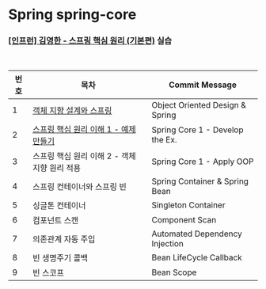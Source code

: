 # Spring spring-core
### [[인프런] 김영한 - 스프링 핵심 원리 (기본편)](https://www.inflearn.com/course/%EC%8A%A4%ED%94%84%EB%A7%81-%ED%95%B5%EC%8B%AC-%EC%9B%90%EB%A6%AC-%EA%B8%B0%EB%B3%B8%ED%8E%B8) 실습

<br>

| 번호 | 목차                                                                                          | Commit Message                  |
|----|---------------------------------------------------------------------------------------------|---------------------------------|
| 1  | [객체 지향 설계와 스프링](https://ro-el.notion.site/76e067cb476342cf9f5b58cc55214c12) | Object Oriented Design & Spring |
| 2  | [스프링 핵심 원리 이해 1 - 예제 만들기](https://ro-el.notion.site/1-3ec42db641f34b8a9971550490a1dc5f)                                                                 | Spring Core 1 - Develop the Ex. |
| 3  | 스프링 핵심 원리 이해 2 - 객체 지향 원리 적용                                                                | Spring Core 1 - Apply OOP       |
| 4  | 스프링 컨테이너와 스프링 빈                                                                             | Spring Container & Spring Bean  |
| 5  | 싱글톤 컨테이너                                                                                    | Singleton Container             |
| 6  | 컴포넌트 스캔                                                                                     | Component Scan                  |
| 7  | 의존관계 자동 주입                                                                                  | Automated Dependency Injection  |
| 8  | 빈 생명주기 콜백                                                                                   | Bean LifeCycle Callback         |
| 9  | 빈 스코프                                                                                       | Bean Scope                      |

